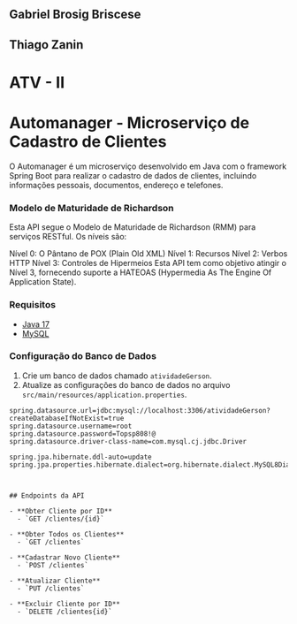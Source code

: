 ## Gabriel Brosig Briscese
## Thiago Zanin 

# ATV - II
# Automanager - Microserviço de Cadastro de Clientes

O Automanager é um microserviço desenvolvido em Java com o framework Spring Boot para realizar o cadastro de dados de clientes, incluindo informações pessoais, documentos, endereço e telefones.



### Modelo de Maturidade de Richardson

Esta API segue o Modelo de Maturidade de Richardson (RMM) para serviços RESTful. Os níveis são:

Nível 0: O Pântano de POX (Plain Old XML)
Nível 1: Recursos
Nível 2: Verbos HTTP
Nível 3: Controles de Hipermeios
Esta API tem como objetivo atingir o Nível 3, fornecendo suporte a HATEOAS (Hypermedia As The Engine Of Application State).

### Requisitos

- [Java 17](https://www.oracle.com/java/technologies/javase/jdk17-archive-downloads.html)
- [MySQL](https://www.mysql.com/)

### Configuração do Banco de Dados

1. Crie um banco de dados chamado `atividadeGerson`.
2. Atualize as configurações do banco de dados no arquivo `src/main/resources/application.properties`.

```properties
spring.datasource.url=jdbc:mysql://localhost:3306/atividadeGerson?createDatabaseIfNotExist=true
spring.datasource.username=root
spring.datasource.password=Topsp808!@
spring.datasource.driver-class-name=com.mysql.cj.jdbc.Driver

spring.jpa.hibernate.ddl-auto=update
spring.jpa.properties.hibernate.dialect=org.hibernate.dialect.MySQL8Dialect



## Endpoints da API

- **Obter Cliente por ID**
  - `GET /clientes/{id}`
  
- **Obter Todos os Clientes**
  - `GET /clientes`
  
- **Cadastrar Novo Cliente**
  - `POST /clientes`
  
- **Atualizar Cliente**
  - `PUT /clientes`
  
- **Excluir Cliente por ID**
  - `DELETE /clientes{id}`